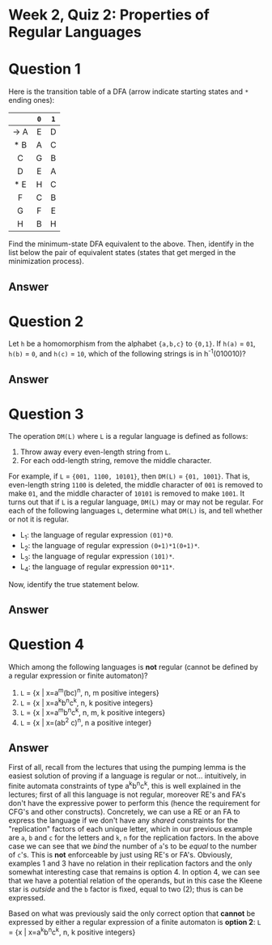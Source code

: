 # Week 2, Quiz 2: Properties of Regular Languages

# Question 1

Here is the transition table of a DFA (arrow indicate starting states and `*` ending ones):

|         |   `0`   |   `1`   |
|:-------:|:-------:|:-------:|
|  → A    |     E   |    D    |
|  * B    |     A   |    C    |
|    C    |     G   |    B    |
|    D    |     E   |    A    |
|  * E    |     H   |    C    |
|    F    |     C   |    B    |
|    G    |     F   |    E    |
|    H    |     B   |    H    |

Find the minimum-state DFA equivalent to the above. Then, identify in the list below the 
pair of equivalent states (states that get merged in the minimization process).

## Answer

# Question 2

Let `h` be a homomorphism from the alphabet `{a,b,c}` to `{0,1}`. If `h(a)` = `01`, `h(b)` = `0`, 
and `h(c)` = `10`, which of the following strings is in h<sup>-1</sup>(010010)?

## Answer

# Question 3

The operation `DM(L)` where `L` is a regular language is defined as follows:
 
 1. Throw away every even-length string from `L`.
 2. For each odd-length string, remove the middle character.

For example, if `L` = `{001, 1100, 10101}`, then `DM(L)` = `{01, 1001}`. That is, even-length 
string `1100` is deleted, the middle character of `001` is removed to make `01`, and the 
middle character of `10101` is removed to make `1001`. It turns out that if `L` is a regular 
language, `DM(L)` may or may not be regular. For each of the following languages `L`, 
determine what `DM(L)` is, and tell whether or not it is regular.

 * L<sub>1</sub>: the language of regular expression `(01)*0`.
 * L<sub>2</sub>: the language of regular expression `(0+1)*1(0+1)*`.
 * L<sub>3</sub>: the language of regular expression `(101)*`.
 * L<sub>4</sub>: the language of regular expression `00*11*`.
 
Now, identify the true statement below.

## Answer

# Question 4

Which among the following languages is **not** regular (cannot be defined by a regular 
expression or finite automaton)?

1. `L` = {x | x=a<sup>m</sup>(bc)<sup>n</sup>, n, m positive integers}
2. `L` = {x | x=a<sup>k</sup>b<sup>n</sup>c<sup>k</sup>, n, k positive integers}
3. `L` = {x | x=a<sup>m</sup>b<sup>n</sup>c<sup>k</sup>, n, m, k positive integers}
4. `L` = {x | x=(ab<sup>2</sup> c)<sup>n</sup>, n a positive integer}

## Answer

First of all, recall from the lectures that using the pumping lemma is the easiest solution of proving if a language
is regular or not... intuitively, in finite automata constraints of type a<sup>k</sup>b<sup>n</sup>c<sup>k</sup>, this
is well explained in the lectures; first of all this language is not regular, moreover RE's and FA's don't have
the expressive power to perform this (hence the requirement for CFG's and other constructs). Concretely, we can
use a RE or an FA to express the language if we don't have any *shared* constraints for the "replication" 
factors of each unique letter, which in our previous example are `a`, `b` and `c` for the letters and `k`, `n` for 
the replication factors. In the above case we can see that we *bind* the number of `a`'s to be *equal* to the 
number of `c`'s. This is **not** enforceable by just using RE's or FA's. Obviously, examples 1 and 3 have no 
relation in their replication factors and the only somewhat interesting case that remains is option 4. In option 
4, we can see that we have a potential relation of the operands, but in this case the Kleene star is *outside* and 
the `b` factor is fixed, equal to two (2); thus is can be expressed.

Based on what was previously said the only correct option that **cannot** be expressed by either a regular expression
of a finite automaton is **option 2**: `L` = {x | x=a<sup>k</sup>b<sup>n</sup>c<sup>k</sup>, n, k positive integers}